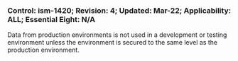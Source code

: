 ### Control: ism-1420; Revision: 4; Updated: Mar-22; Applicability: ALL; Essential Eight: N/A
<p>Data from production environments is not used in a development or testing environment unless the environment is secured to the same level as the production environment.</p>